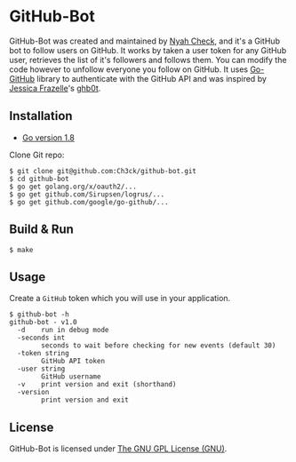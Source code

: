 GitHub-Bot
==========
GitHub-Bot was created and maintained by [Nyah Check](https://github.com/Ch3ck), and it's a GitHub bot to follow users on GitHub. It works by taken a user token for any GitHub user, retrieves the list of it's followers and follows them. You can modify the code however to unfollow everyone you follow on GitHub. It uses [Go-GitHub](github.com/google/go-github/github) library to authenticate with the GitHub API and was inspired by [Jessica Frazelle](https://github.com/jessfraz)'s [ghb0t](https://github.com/jessfraz/ghb0t).

## Installation

* [Go version 1.8](https://github.com/golang/go/releases/tag/go1.8.3)

Clone Git repo:

```
$ git clone git@github.com:Ch3ck/github-bot.git
$ cd github-bot
$ go get golang.org/x/oauth2/...
$ go get github.com/Sirupsen/logrus/...
$ go get github.com/google/go-github/...

```

## Build & Run

```
$ make
```

## Usage

Create a `GitHub` token which you will use in your application.

```
$ github-bot -h
github-bot - v1.0
  -d    run in debug mode
  -seconds int
        seconds to wait before checking for new events (default 30)
  -token string
        GitHub API token
  -user string
  		GitHub username
  -v    print version and exit (shorthand)
  -version
        print version and exit
```

## License

GitHub-Bot is licensed under [The GNU GPL License (GNU)](LICENSE).

